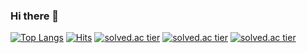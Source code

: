 ### Hi there 👋

<!--
**goxodn/goxodn** is a ✨ _special_ ✨ repository because its `README.md` (this file) appears on your GitHub profile.

Here are some ideas to get you started:

- 🔭 I’m currently working on ...
- 🌱 I’m currently learning ...
- 👯 I’m looking to collaborate on ...
- 🤔 I’m looking for help with ...
- 💬 Ask me about ...
- 📫 How to reach me: ...
- 😄 Pronouns: ...
- ⚡ Fun fact: ...
-->
[![Top Langs](https://github-readme-stats.vercel.app/api/top-langs/?username=goxodn&layout=compact)](https://github.com/goxodn/github-readme-stats)
[![Hits](https://hits.seeyoufarm.com/api/count/incr/badge.svg?url=https%3A%2F%2Fgithub.com%2Fgoxodn&count_bg=%23EB8B10&title_bg=%23684327&icon=&icon_color=%23E7E7E7&title=VISIT&edge_flat=false)](https://github.com/goxodn)
[![solved.ac tier](http://mazassumnida.wtf/api/generate_badge?boj={goxodn})](https://solved.ac/{goxodn})
[![solved.ac tier](http://mazassumnida.wtf/api/v2/generate_badge?boj={goxodn})](https://solved.ac/{goxodn})
[![solved.ac tier](http://mazassumnida.wtf/api/mini/generate_badge?boj={goxodn})](https://solved.ac/{goxodn})

